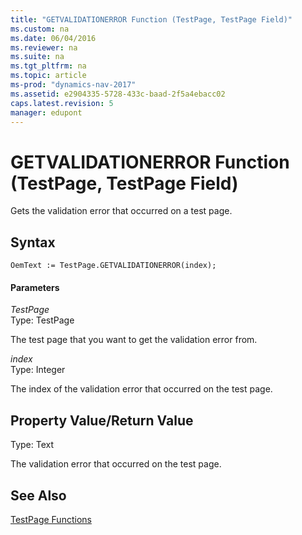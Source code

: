 ```yaml
---
title: "GETVALIDATIONERROR Function (TestPage, TestPage Field)"
ms.custom: na
ms.date: 06/04/2016
ms.reviewer: na
ms.suite: na
ms.tgt_pltfrm: na
ms.topic: article
ms-prod: "dynamics-nav-2017"
ms.assetid: e2904335-5728-433c-baad-2f5a4ebacc02
caps.latest.revision: 5
manager: edupont
---
```

# GETVALIDATIONERROR Function (TestPage, TestPage Field)
Gets the validation error that occurred on a test page.  
  
## Syntax  
  
```  
OemText := TestPage.GETVALIDATIONERROR(index);  
```  
  
#### Parameters  
 *TestPage*  
 Type: TestPage  
  
 The test page that you want to get the validation error from.  
  
 *index*  
 Type: Integer  
  
 The index of the validation error that occurred on the test page.  
  
## Property Value\/Return Value  
 Type: Text  
  
 The validation error that occurred on the test page.  
  
## See Also  
 [TestPage Functions](TestPage-Functions.md)